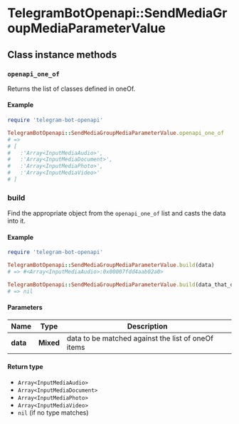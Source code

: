 # TelegramBotOpenapi::SendMediaGroupMediaParameterValue

## Class instance methods

### `openapi_one_of`

Returns the list of classes defined in oneOf.

#### Example

```ruby
require 'telegram-bot-openapi'

TelegramBotOpenapi::SendMediaGroupMediaParameterValue.openapi_one_of
# =>
# [
#   :'Array<InputMediaAudio>',
#   :'Array<InputMediaDocument>',
#   :'Array<InputMediaPhoto>',
#   :'Array<InputMediaVideo>'
# ]
```

### build

Find the appropriate object from the `openapi_one_of` list and casts the data into it.

#### Example

```ruby
require 'telegram-bot-openapi'

TelegramBotOpenapi::SendMediaGroupMediaParameterValue.build(data)
# => #<Array<InputMediaAudio>:0x00007fdd4aab02a0>

TelegramBotOpenapi::SendMediaGroupMediaParameterValue.build(data_that_doesnt_match)
# => nil
```

#### Parameters

| Name | Type | Description |
| ---- | ---- | ----------- |
| **data** | **Mixed** | data to be matched against the list of oneOf items |

#### Return type

- `Array<InputMediaAudio>`
- `Array<InputMediaDocument>`
- `Array<InputMediaPhoto>`
- `Array<InputMediaVideo>`
- `nil` (if no type matches)


